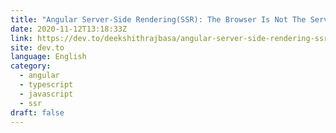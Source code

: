 ```yaml
---
title: "Angular Server-Side Rendering(SSR): The Browser Is Not The Server"
date: 2020-11-12T13:18:33Z
link: https://dev.to/deekshithrajbasa/angular-server-side-rendering-ssr-the-browser-is-not-the-server-30a5?utm_medium=RSS&utm_source=news.12bit.vn
site: dev.to
language: English
category:
  - angular
  - typescript
  - javascript
  - ssr
draft: false
---
```

